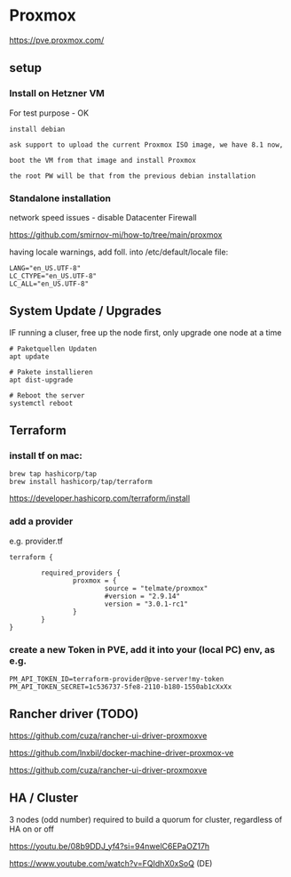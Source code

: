 # Proxmox

https://pve.proxmox.com/


## setup

### Install on Hetzner VM 

For test purpose - OK
    
    install debian
    
    ask support to upload the current Proxmox ISO image, we have 8.1 now,
    
    boot the VM from that image and install Proxmox
    
    the root PW will be that from the previous debian installation


### Standalone installation 

network speed issues - disable Datacenter Firewall


https://github.com/smirnov-mi/how-to/tree/main/proxmox


having locale warnings, add foll. into /etc/default/locale file:
```
LANG="en_US.UTF-8"
LC_CTYPE="en_US.UTF-8"
LC_ALL="en_US.UTF-8"
```


## System Update / Upgrades

IF running a cluser, free up the node first,
only upgrade one node at a time

	# Paketquellen Updaten
	apt update

	# Pakete installieren
	apt dist-upgrade

	# Reboot the server
	systemctl reboot 



## Terraform

### install tf on mac:

```
brew tap hashicorp/tap
brew install hashicorp/tap/terraform
```
https://developer.hashicorp.com/terraform/install


### add a provider

e.g. provider.tf 
```
terraform {

        required_providers {
                proxmox = {
                        source = "telmate/proxmox"
                        #version = "2.9.14"
                        version = "3.0.1-rc1"
                }
        }
}
```

### create a new Token in PVE, add it into your (local PC) env, as e.g.
```
PM_API_TOKEN_ID=terraform-provider@pve-server!my-token
PM_API_TOKEN_SECRET=1c536737-5fe8-2110-b180-1550ab1cXxXx
```



## Rancher driver (TODO)

https://github.com/cuza/rancher-ui-driver-proxmoxve

https://github.com/lnxbil/docker-machine-driver-proxmox-ve

https://github.com/cuza/rancher-ui-driver-proxmoxve




## HA / Cluster 

3 nodes (odd number) required to build a quorum for cluster, regardless of HA on or off

https://youtu.be/08b9DDJ_yf4?si=94nwelC6EPaOZ17h


https://www.youtube.com/watch?v=FQIdhX0xSoQ (DE)

